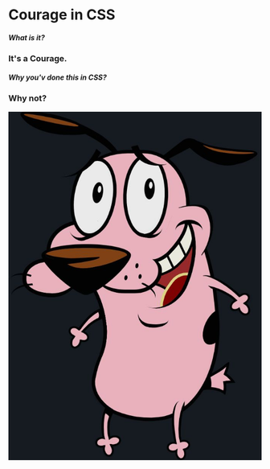 # Courage in CSS
#### *What is it?*
### It's a Courage.
#### *Why you'v done this in CSS?*
### Why not?
![image of Courage](https://raw.githubusercontent.com/WojciechZaremba/courageCss/main/courageCss.jpg)

